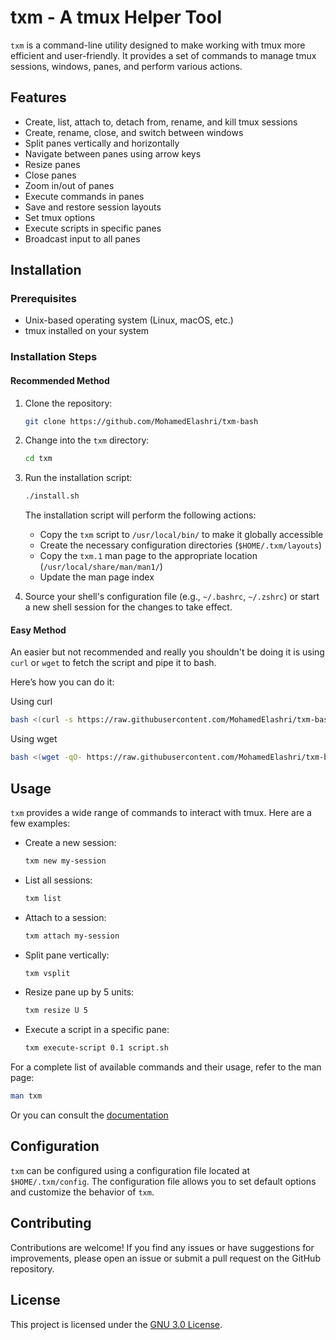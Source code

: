 # txm - A tmux Helper Tool

`txm` is a command-line utility designed to make working with tmux more efficient and user-friendly. It provides a set of commands to manage tmux sessions, windows, panes, and perform various actions.

## Features

- Create, list, attach to, detach from, rename, and kill tmux sessions
- Create, rename, close, and switch between windows
- Split panes vertically and horizontally
- Navigate between panes using arrow keys
- Resize panes
- Close panes
- Zoom in/out of panes
- Execute commands in panes
- Save and restore session layouts
- Set tmux options
- Execute scripts in specific panes
- Broadcast input to all panes

## Installation

### Prerequisites

- Unix-based operating system (Linux, macOS, etc.)
- tmux installed on your system

### Installation Steps


#### Recommended Method

1. Clone the repository:

   ```bash
   git clone https://github.com/MohamedElashri/txm-bash
   ```

2. Change into the `txm` directory:

   ```bash
   cd txm
   ```

3. Run the installation script:

   ```bash
   ./install.sh
   ```

   The installation script will perform the following actions:
   - Copy the `txm` script to `/usr/local/bin/` to make it globally accessible
   - Create the necessary configuration directories (`$HOME/.txm/layouts`)
   - Copy the `txm.1` man page to the appropriate location (`/usr/local/share/man/man1/`)
   - Update the man page index

4. Source your shell's configuration file (e.g., `~/.bashrc`, `~/.zshrc`) or start a new shell session for the changes to take effect.

#### Easy Method

An easier but not recommended and really you shouldn't be doing it is using `curl` or `wget` to fetch the script and pipe it to bash. 

Here’s how you can do it:


Using curl

```bash
bash <(curl -s https://raw.githubusercontent.com/MohamedElashri/txm-bash/main/install.sh)
```
Using wget

```bash
bash <(wget -qO- https://raw.githubusercontent.com/MohamedElashri/txm-bash/main/install.sh)
```

## Usage

`txm` provides a wide range of commands to interact with tmux. Here are a few examples:

- Create a new session:
  ```bash
  txm new my-session
  ```

- List all sessions:
  ```bash
  txm list
  ```

- Attach to a session:
  ```bash
  txm attach my-session
  ```

- Split pane vertically:
  ```bash
  txm vsplit
  ```

- Resize pane up by 5 units:
  ```bash
  txm resize U 5
  ```

- Execute a script in a specific pane:
  ```bash
  txm execute-script 0.1 script.sh
  ```

For a complete list of available commands and their usage, refer to the man page:

```bash
man txm
```

Or you can consult the [documentation](docs.md)

## Configuration

`txm` can be configured using a configuration file located at `$HOME/.txm/config`. The configuration file allows you to set default options and customize the behavior of `txm`.

## Contributing

Contributions are welcome! If you find any issues or have suggestions for improvements, please open an issue or submit a pull request on the GitHub repository.

## License

This project is licensed under the [GNU 3.0 License](LICENSE).

